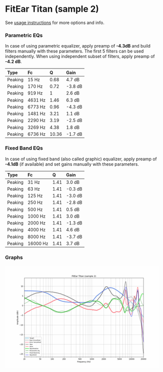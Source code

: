 # FitEar Titan (sample 2)
See [usage instructions](https://github.com/jaakkopasanen/AutoEq#usage) for more options and info.

### Parametric EQs
In case of using parametric equalizer, apply preamp of **-4.3dB** and build filters manually
with these parameters. The first 5 filters can be used independently.
When using independent subset of filters, apply preamp of **-4.2 dB**.

| Type    | Fc      |     Q | Gain    |
|:--------|:--------|:------|:--------|
| Peaking | 15 Hz   |  0.68 | 4.7 dB  |
| Peaking | 170 Hz  |  0.72 | -3.8 dB |
| Peaking | 919 Hz  |  1    | 2.6 dB  |
| Peaking | 4631 Hz |  1.46 | 6.3 dB  |
| Peaking | 6773 Hz |  0.96 | -4.3 dB |
| Peaking | 1481 Hz |  3.21 | 1.1 dB  |
| Peaking | 2290 Hz |  3.19 | -2.5 dB |
| Peaking | 3269 Hz |  4.38 | 1.8 dB  |
| Peaking | 6736 Hz | 10.36 | -1.7 dB |

### Fixed Band EQs
In case of using fixed band (also called graphic) equalizer, apply preamp of **-4.1dB**
(if available) and set gains manually with these parameters.

| Type    | Fc       |    Q | Gain    |
|:--------|:---------|:-----|:--------|
| Peaking | 31 Hz    | 1.41 | 3.0 dB  |
| Peaking | 63 Hz    | 1.41 | -0.3 dB |
| Peaking | 125 Hz   | 1.41 | -3.0 dB |
| Peaking | 250 Hz   | 1.41 | -2.8 dB |
| Peaking | 500 Hz   | 1.41 | 0.5 dB  |
| Peaking | 1000 Hz  | 1.41 | 3.0 dB  |
| Peaking | 2000 Hz  | 1.41 | -1.3 dB |
| Peaking | 4000 Hz  | 1.41 | 4.6 dB  |
| Peaking | 8000 Hz  | 1.41 | -3.7 dB |
| Peaking | 16000 Hz | 1.41 | 3.7 dB  |

### Graphs
![](./FitEar%20Titan%20(sample%202).png)